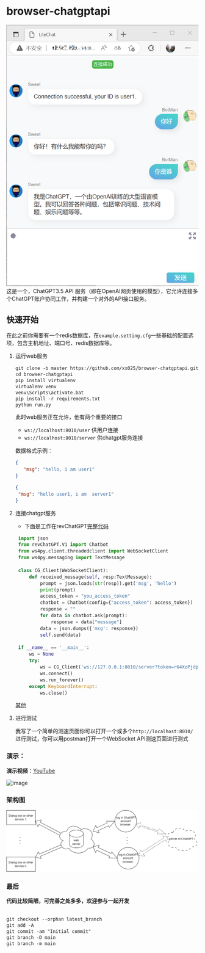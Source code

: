 # browser-chatgptapi
![Snipaste_2023-03-01_22-59-42.png](imgs%2FSnipaste_2023-03-01_22-59-42.png)
这是一个，ChatGPT3.5 API 服务（即在OpenAI网页使用的模型），它允许连接多个ChatGPT账户协同工作，并构建一个对外的API接口服务。

## 快速开始

在此之前你需要有一个redis数据库，在`example.setting.cfg`一些基础的配置选项，包含主机地址、端口号、redis数据库等。

1. 运行web服务

    
    
    ```shell
    git clone -b master https://github.com/xx025/browser-chatgptapi.git
    cd browser-chatgptapi
    pip install virtualenv
    virtualenv venv
    venv\Scripts\activate.bat  
    pip install -r requirements.txt
   python run.py
   ```

   此时web服务正在允许，他有两个重要的接口
   
    - `ws://localhost:8010/user` 供用户连接
    - `ws://localhost:8010/server` 供chatgpt服务连接
   
   数据格式示例：
   
      ```json
      {
         "msg": "hello, i am user1"
      }   
      ```
   
   
      ```json
   {
       "msg": "hello user1, i am  server1"
   }   
      ```



2. 连接chatgpt服务
   
   - 下面是工作在revChatGPT[完整代码](etc/revChatGPT2.py)
   ```python
    import json
    from revChatGPT.V1 import Chatbot
    from ws4py.client.threadedclient import WebSocketClient
    from ws4py.messaging import TextMessage
     
    class CG_Client(WebSocketClient):    
        def received_message(self, resp:TextMessage):
            prompt = json.loads(str(resp)).get('msg', 'hello')
            print(prompt)
            access_token = "you_access_token"
            chatbot = Chatbot(config={"access_token": access_token})
            response = ""
            for data in chatbot.ask(prompt):
                response = data["message"]
            data = json.dumps({'msg': response})
            self.send(data)    
    
    if __name__ == '__main__':
        ws = None
        try:
            ws = CG_Client('ws://127.0.0.1:8010/server?token=r64XoPjdpVWPpSTrnin1')
            ws.connect()
            ws.run_forever()
        except KeyboardInterrupt:
            ws.close()
   ```
   
   [其他](etc/etc.md)
   
3. 进行测试

   我写了一个简单的测速页面你可以打开一个或多个`http://localhost:8010/` 进行测试，你可以用postman打开一个WebSocket
   API测速页面进行测式

### 演示：

**演示视频**：[YouTube](https://www.youtube.com/watch?v=dis8NDfT16I)

![image](imgs/api_test.png)

### 架构图

![架构图.png](imgs/en_architecture-diagram.png)

### 最后

**代码比较简陋，可完善之处多多，欢迎参与一起开发**


```shell

git checkout --orphan latest_branch
git add -A
git commit -am "Initial commit"
git branch -D main
git branch -m main
```
